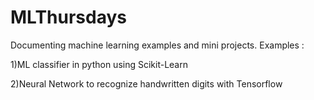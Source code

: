 # MLThursdays
Documenting machine learning examples and mini projects. 
Examples : 

1)ML classifier in python using Scikit-Learn

2)Neural Network to recognize handwritten digits with Tensorflow 
